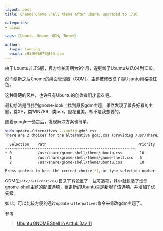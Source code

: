 ```yaml
---
layout: post
title: Change Gnome Shell theme after ubuntu upgraded to 1710

categories:
- Linux

tags: [Ubuntu，Gnome, GDM, Theme]

author:
  login: lanbing
  email: c834606877@163.com
---
```




由于Ubuntu非LTS版，官方维护周期为9个月，遂更新了Ubuntu从17.04到17.10。

然而更新之后Gnome的桌面管理器（GDM），主题被修改成了类Ubuntu风格橘红色。

这种奇葩的风格，也许只有Ubuntu的创始者们才喜欢吧。



最初想法是寻找到gnome-look上找到原版gdm主题，果然发现了很多好看的主题，类XP，类WIN789，类osx。但花虽美，却不是我想要的。



随着google一通之后，发现解决方案也简单，

```bash
sudo update-alternatives --config gdm3.css
There are 2 choices for the alternative gdm3.css (providing /usr/share/gnome-shell/theme/gdm3.css).

  Selection    Path                                          Priority   Status
------------------------------------------------------------
* 0            /usr/share/gnome-shell/theme/ubuntu.css        10        auto mode
  1            /usr/share/gnome-shell/theme/gnome-shell.css   5         manual mode
  2            /usr/share/gnome-shell/theme/ubuntu.css        10        manual mode

Press <enter> to keep the current choice[*], or type selection number:
```



GDM在`/etc/alternatives/`目录下有设置了一些可选项，其中就包括了控制gnome-shell主题的配置选项，而更新的Ubuntu只是新增了该选项，并增加了优先级。



如此，可以比较方便的通过`update-alternatives`命令来修改gdm主题了。



参考

> [Ubuntu GNOME Shell in Artful: Day 11](https://didrocks.fr/2017/09/11/ubuntu-gnome-shell-in-artful-day-11/)